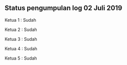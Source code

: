 Status pengumpulan log 02 Juli 2019
---
Ketua 1 : Sudah

Ketua 2 : Sudah

Ketua 3 : Sudah

Ketua 4 : Sudah

Ketua 5 : Sudah

